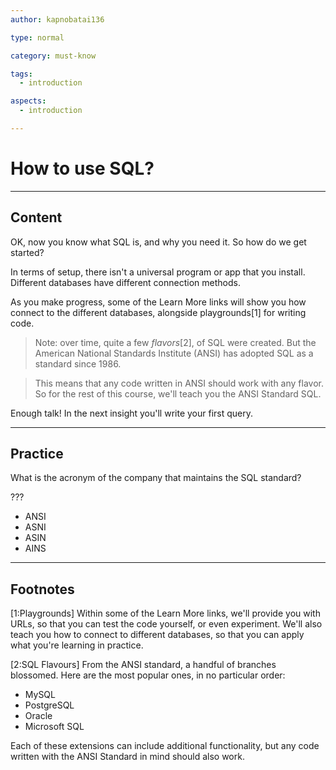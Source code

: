 ```yaml
---
author: kapnobatai136

type: normal

category: must-know

tags:
  - introduction

aspects:
  - introduction

---
```


# How to use SQL?

---
## Content

OK, now you know what SQL is, and why you need it. So how do we get started?

In terms of setup, there isn't a universal program or app that you install. Different databases have different connection methods.

As you make progress, some of the Learn More links will show you how connect to the different databases, alongside playgrounds[1] for writing code.

> Note: over time, quite a few *flavors*[2], of SQL were created. But the American National Standards Institute (ANSI) has adopted SQL as a standard since 1986. 

> This means that any code written in ANSI should work with any flavor. So for the rest of this course, we'll teach you the ANSI Standard SQL. 

Enough talk! In the next insight you'll write your first query.

---
## Practice

What is the acronym of the company that maintains the SQL standard?

???

* ANSI
* ASNI
* ASIN
* AINS

---
## Footnotes

[1:Playgrounds]
Within some of the Learn More links, we'll provide you with URLs, so that you can test the code yourself, or even experiment. We'll also teach you how to connect to different databases, so that you can apply what you're learning in practice.

[2:SQL Flavours]
From the ANSI standard, a handful of branches blossomed. Here are the most popular ones, in no particular order:
- MySQL
- PostgreSQL
- Oracle
- Microsoft SQL

Each of these extensions can include additional functionality, but any code written with the ANSI Standard in mind should also work.